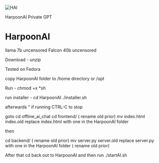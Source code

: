 ![HAI](https://github.com/user-attachments/assets/d07b1ae0-3d9e-46ca-8fab-c4c22a046771)

HarpoonAI Private GPT 

# HarpoonAI
llama 7b uncensored
Falcon 40b uncensored


Download - unzip 

Tested on Fedora 


copy HarpoonAI folder to /home directory or /opt

Run -  chmod +x *sh

run installer - 
	cd HarpoonAI
		./installer.sh

afterwards " if running CTRL-C to stop 

goto 
	cd offline_ai_chat 
		cd frontend/ 
( rename old prior)   mv index.html index.old
replace index.html with one in the HarpoonAI folder

then

cd backend/
( rename old prior)   mv server.py server.old
replace server.py with one in the HarpoonAI folder ( rename old prior)


After that cd back out to HarpoonAI and then run
./startAI.sh
